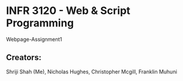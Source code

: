 # INFR 3120 - Web & Script Programming 
Webpage-Assignment1

## Creators: 
Shriji Shah (Me), Nicholas Hughes, Christopher Mcgill, Franklin Muhuni
